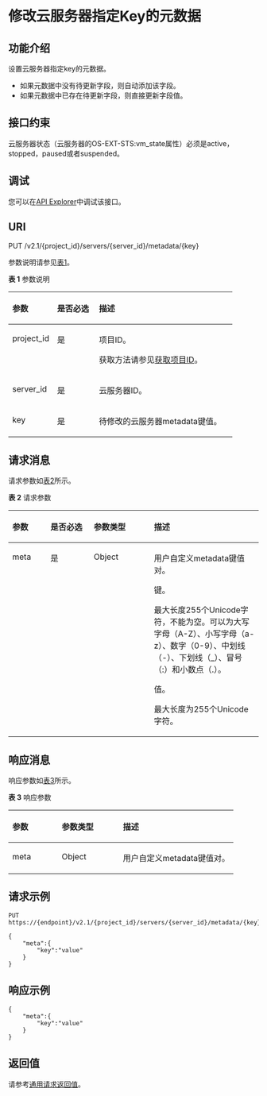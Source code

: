 # 修改云服务器指定Key的元数据<a name="ecs_03_1006"></a>

## 功能介绍<a name="section19950704192629"></a>

设置云服务器指定key的元数据。

-   如果元数据中没有待更新字段，则自动添加该字段。
-   如果元数据中已存在待更新字段，则直接更新字段值。

## 接口约束<a name="section178513519245"></a>

云服务器状态（云服务器的OS-EXT-STS:vm\_state属性）必须是active，stopped，paused或者suspended。

## 调试<a name="section926243314015"></a>

您可以在[API Explorer](https://apiexplorer.developer.huaweicloud.com/apiexplorer/doc?product=ECS&api=NovaUpdateServerMetadataItem)中调试该接口。

## URI<a name="section48549151192629"></a>

PUT /v2.1/\{project\_id\}/servers/\{server\_id\}/metadata/\{key\}

参数说明请参见[表1](#table258804192629)。

**表 1**  参数说明

<a name="table258804192629"></a>
<table><thead align="left"><tr id="row33277594192629"><th class="cellrowborder" valign="top" width="19.99%" id="mcps1.2.4.1.1"><p id="p5187119"><a name="p5187119"></a><a name="p5187119"></a>参数</p>
</th>
<th class="cellrowborder" valign="top" width="18.67%" id="mcps1.2.4.1.2"><p id="p17503500"><a name="p17503500"></a><a name="p17503500"></a>是否必选</p>
</th>
<th class="cellrowborder" valign="top" width="61.339999999999996%" id="mcps1.2.4.1.3"><p id="p8497414"><a name="p8497414"></a><a name="p8497414"></a>描述</p>
</th>
</tr>
</thead>
<tbody><tr id="row56232837192629"><td class="cellrowborder" valign="top" width="19.99%" headers="mcps1.2.4.1.1 "><p id="p58565959192629"><a name="p58565959192629"></a><a name="p58565959192629"></a>project_id</p>
</td>
<td class="cellrowborder" valign="top" width="18.67%" headers="mcps1.2.4.1.2 "><p id="p46222262192629"><a name="p46222262192629"></a><a name="p46222262192629"></a>是</p>
</td>
<td class="cellrowborder" valign="top" width="61.339999999999996%" headers="mcps1.2.4.1.3 "><p id="p37593705"><a name="p37593705"></a><a name="p37593705"></a>项目ID。</p>
<p id="p1180512217438"><a name="p1180512217438"></a><a name="p1180512217438"></a>获取方法请参见<a href="获取项目ID.md">获取项目ID</a>。</p>
</td>
</tr>
<tr id="row7379590192629"><td class="cellrowborder" valign="top" width="19.99%" headers="mcps1.2.4.1.1 "><p id="p60875907192629"><a name="p60875907192629"></a><a name="p60875907192629"></a>server_id</p>
</td>
<td class="cellrowborder" valign="top" width="18.67%" headers="mcps1.2.4.1.2 "><p id="p32001416192629"><a name="p32001416192629"></a><a name="p32001416192629"></a>是</p>
</td>
<td class="cellrowborder" valign="top" width="61.339999999999996%" headers="mcps1.2.4.1.3 "><p id="p41977918192629"><a name="p41977918192629"></a><a name="p41977918192629"></a><span id="text1435123855218"><a name="text1435123855218"></a><a name="text1435123855218"></a>云服务器</span>ID。</p>
</td>
</tr>
<tr id="row1185148119279"><td class="cellrowborder" valign="top" width="19.99%" headers="mcps1.2.4.1.1 "><p id="p2044590819279"><a name="p2044590819279"></a><a name="p2044590819279"></a>key</p>
</td>
<td class="cellrowborder" valign="top" width="18.67%" headers="mcps1.2.4.1.2 "><p id="p4550582719279"><a name="p4550582719279"></a><a name="p4550582719279"></a>是</p>
</td>
<td class="cellrowborder" valign="top" width="61.339999999999996%" headers="mcps1.2.4.1.3 "><p id="p6209335919279"><a name="p6209335919279"></a><a name="p6209335919279"></a>待修改的<span id="text2603338175211"><a name="text2603338175211"></a><a name="text2603338175211"></a>云服务器</span>metadata键值。</p>
</td>
</tr>
</tbody>
</table>

## 请求消息<a name="section42256947192629"></a>

请求参数如[表2](#table21113531192629)所示。

**表 2**  请求参数

<a name="table21113531192629"></a>
<table><thead align="left"><tr id="row12974012192629"><th class="cellrowborder" valign="top" width="15.229999999999999%" id="mcps1.2.5.1.1"><p id="p44262053192629"><a name="p44262053192629"></a><a name="p44262053192629"></a>参数</p>
</th>
<th class="cellrowborder" valign="top" width="17.29%" id="mcps1.2.5.1.2"><p id="p28456575192629"><a name="p28456575192629"></a><a name="p28456575192629"></a>是否必选</p>
</th>
<th class="cellrowborder" valign="top" width="24.060000000000002%" id="mcps1.2.5.1.3"><p id="p23281266192629"><a name="p23281266192629"></a><a name="p23281266192629"></a>参数类型</p>
</th>
<th class="cellrowborder" valign="top" width="43.419999999999995%" id="mcps1.2.5.1.4"><p id="p6734373192629"><a name="p6734373192629"></a><a name="p6734373192629"></a>描述</p>
</th>
</tr>
</thead>
<tbody><tr id="row8613312192629"><td class="cellrowborder" valign="top" width="15.229999999999999%" headers="mcps1.2.5.1.1 "><p id="p26589676192629"><a name="p26589676192629"></a><a name="p26589676192629"></a>meta</p>
</td>
<td class="cellrowborder" valign="top" width="17.29%" headers="mcps1.2.5.1.2 "><p id="p6280144192629"><a name="p6280144192629"></a><a name="p6280144192629"></a>是</p>
</td>
<td class="cellrowborder" valign="top" width="24.060000000000002%" headers="mcps1.2.5.1.3 "><p id="p38929685192629"><a name="p38929685192629"></a><a name="p38929685192629"></a>Object</p>
</td>
<td class="cellrowborder" valign="top" width="43.419999999999995%" headers="mcps1.2.5.1.4 "><p id="p59800316192629"><a name="p59800316192629"></a><a name="p59800316192629"></a>用户自定义metadata键值对。</p>
<p id="p19894192011457"><a name="p19894192011457"></a><a name="p19894192011457"></a>键。</p>
<p id="p131921502154"><a name="p131921502154"></a><a name="p131921502154"></a>最大长度255个Unicode字符，不能为空。可以为大写字母（A-Z）、小写字母（a-z）、数字（0-9）、中划线（-）、下划线（_）、冒号（:）和小数点（.）。</p>
<p id="p999582373317"><a name="p999582373317"></a><a name="p999582373317"></a>值。</p>
<p id="p186075811515"><a name="p186075811515"></a><a name="p186075811515"></a>最大长度为255个Unicode字符。</p>
</td>
</tr>
</tbody>
</table>

## 响应消息<a name="section12391939192629"></a>

响应参数如[表3](#table34681280192629)所示。

**表 3**  响应参数

<a name="table34681280192629"></a>
<table><thead align="left"><tr id="row7754416192629"><th class="cellrowborder" valign="top" width="21.93%" id="mcps1.2.4.1.1"><p id="p24127969192629"><a name="p24127969192629"></a><a name="p24127969192629"></a>参数</p>
</th>
<th class="cellrowborder" valign="top" width="27.189999999999998%" id="mcps1.2.4.1.2"><p id="p8208474192629"><a name="p8208474192629"></a><a name="p8208474192629"></a>参数类型</p>
</th>
<th class="cellrowborder" valign="top" width="50.88%" id="mcps1.2.4.1.3"><p id="p60906692192629"><a name="p60906692192629"></a><a name="p60906692192629"></a>描述</p>
</th>
</tr>
</thead>
<tbody><tr id="row34495047192629"><td class="cellrowborder" valign="top" width="21.93%" headers="mcps1.2.4.1.1 "><p id="p42635402192629"><a name="p42635402192629"></a><a name="p42635402192629"></a>meta</p>
</td>
<td class="cellrowborder" valign="top" width="27.189999999999998%" headers="mcps1.2.4.1.2 "><p id="p30915509192629"><a name="p30915509192629"></a><a name="p30915509192629"></a>Object</p>
</td>
<td class="cellrowborder" valign="top" width="50.88%" headers="mcps1.2.4.1.3 "><p id="p55937021192629"><a name="p55937021192629"></a><a name="p55937021192629"></a>用户自定义metadata键值对。</p>
</td>
</tr>
</tbody>
</table>

## 请求示例<a name="section1854919457276"></a>

```
PUT https://{endpoint}/v2.1/{project_id}/servers/{server_id}/metadata/{key}
```

```
{
    "meta":{
        "key":"value"
    }
} 
```

## 响应示例<a name="section06122457441"></a>

```
{
    "meta":{
        "key":"value"
    }
} 
```

## 返回值<a name="section38207615192629"></a>

请参考[通用请求返回值](通用请求返回值.md)。

